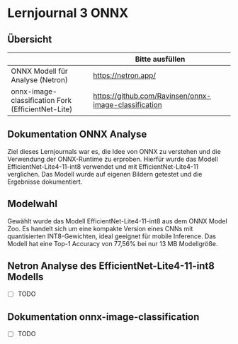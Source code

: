 ﻿# Lernjournal 3 ONNX

## Übersicht

| | Bitte ausfüllen |
| -------- | ------- |
| ONNX Modell für Analyse (Netron) | https://netron.app/ |
| onnx-image-classification Fork (EfficientNet-Lite) | https://github.com/Ravinsen/onnx-image-classification |

## Dokumentation ONNX Analyse

Ziel dieses Lernjournals war es, die Idee von ONNX zu verstehen und die Verwendung der ONNX-Runtime zu erproben. Hierfür wurde das Modell EfficientNet-Lite4-11-int8 verwendet und mit EfficientNet-Lite4-11 verglichen. Das Modell wurde auf eigenen Bildern getestet und die Ergebnisse dokumentiert.

## Modelwahl

Gewählt wurde das Modell EfficientNet-Lite4-11-int8 aus dem ONNX Model Zoo. Es handelt sich um eine kompakte Version eines CNNs mit quantisierten INT8-Gewichten, ideal geeignet für mobile Inference. Das Modell hat eine Top-1 Accuracy von 77,56% bei nur 13 MB Modellgröße.

## Netron Analyse des EfficientNet-Lite4-11-int8 Modells



* [ ] TODO

## Dokumentation onnx-image-classification

* [ ] TODO
